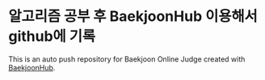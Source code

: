 # 알고리즘 공부 후 BaekjoonHub 이용해서 github에 기록
This is an auto push repository for Baekjoon Online Judge created with [BaekjoonHub](https://github.com/BaekjoonHub/BaekjoonHub).
